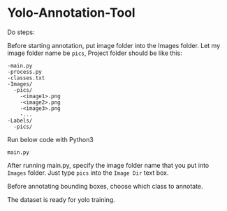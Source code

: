 # Yolo-Annotation-Tool

Do steps:

Before starting annotation, put image folder into the Images folder. Let my image folder name be `pics`, Project folder should be like this:
```
-main.py
-process.py
-classes.txt
-Images/
  -pics/
    -<image1>.png
    -<image2>.png
    -<image3>.png
    -...
-Labels/
  -pics/
```

Run below code with Python3
```
main.py
```

After running main.py, specify the image folder name that you put into `Images` folder. Just type `pics` into the `Image Dir` text box.

Before annotating bounding boxes, choose which class to annotate.


The dataset is ready for yolo training.
